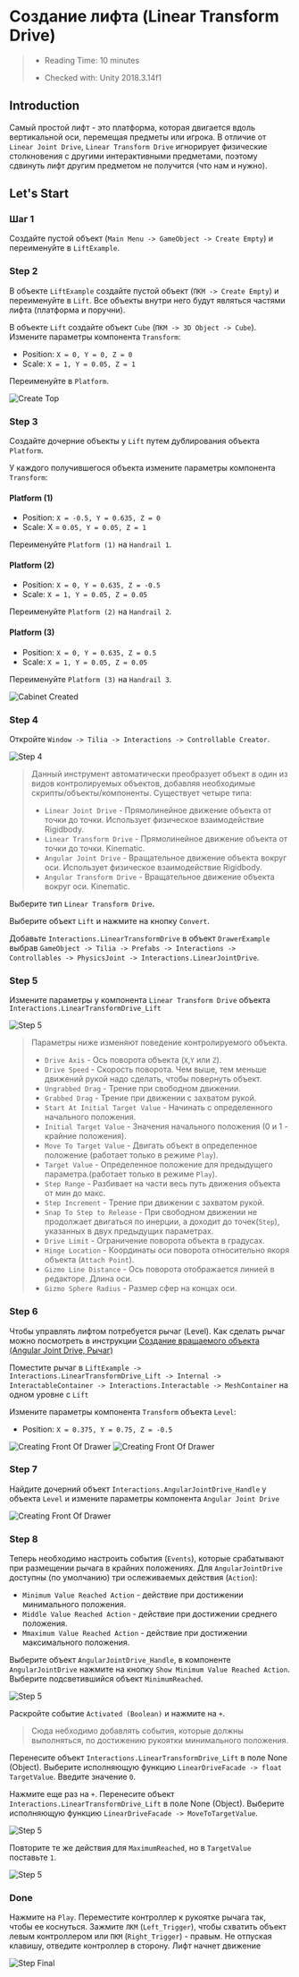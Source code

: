 # Создание лифта (Linear Transform Drive)

> * Reading Time: 10 minutes
>
> * Checked with: Unity 2018.3.14f1

## Introduction

Самый простой лифт - это платформа, которая двигается вдоль вертикальной оси, перемещая предметы или игрока.
В отличие от `Linear Joint Drive`, `Linear Transform Drive` игнорирует физические столкновения с другими интерактивными предметами, поэтому сдвинуть лифт другим предметом не получится (что нам и нужно).

## Let's Start

### Шаг 1

Создайте пустой объект (`Main Menu -> GameObject -> Create Empty`) и переименуйте в `LiftExample`.

### Step 2

В объекте `LiftExample` создайте пустой объект (`ПКМ -> Create Empty`) и переименуйте в `Lift`.
Все объекты внутри него будут являться частями лифта (платформа и поручни).

В объекте `Lift` создайте объект `Cube` (`ПКМ -> 3D Object -> Cube`). Измените параметры компонента `Transform`:

  - Position: `X = 0, Y = 0, Z = 0`
  - Scale: `X = 1, Y = 0.05, Z = 1`
  
Переименуйте в `Platform`.

![Create Top](assets/images/_06_Platform.png)

### Step 3

Создайте дочерние объекты у `Lift` путем дублирования объекта `Platform`.

У каждого получившегося объекта измените параметры компонента `Transform`:

#### Platform (1)

* Position: `X = -0.5, Y = 0.635, Z = 0`
* Scale: X = `0.05, Y = 0.05, Z = 1`

Переименуйте `Platform (1)` на `Handrail 1`.

#### Platform (2)

* Position: `X = 0, Y = 0.635, Z = -0.5`
* Scale: `X = 1, Y = 0.05, Z = 0.05`

Переименуйте `Platform (2)` на `Handrail 2`.

#### Platform (3)

* Position: `X = 0, Y = 0.635, Z = 0.5`
* Scale: `X = 1, Y = 0.05, Z = 0.05`

Переименуйте `Platform (3)` на `Handrail 3`.

![Cabinet Created](assets/images/_06_LiftAll.png)

### Step 4

Откройте `Window -> Tilia -> Interactions -> Controllable Creator`. 

![Step 4](assets/images/_06_ControlCreator.png)

> Данный инструмент автоматически преобразует объект в один из видов контролируемых объектов, добавляя необходимые скрипты/объекты/компоненты.
> Существует четыре типа:
>	
>   - `Linear Joint Drive` - Прямолинейное движение объекта от точки до точки. Использует физичеcкое взаимодействие Rigidbody.
>   - `Linear Transform Drive` - Прямолинейное движение объекта от точки до точки. Kinematic.
>   - `Angular Joint Drive` - Вращательное движение объекта вокруг оси. Использует физичеcкое взаимодействие Rigidbody.
>   - `Angular Transform Drive` - Вращательное движение объекта вокруг оси. Kinematic.
	
Выберите тип `Linear Transform Drive`.

Выберите объект `Lift` и нажмите на кнопку `Convert`.

Добавьте `Interactions.LinearTransformDrive` в объект `DrawerExample` выбрав `GameObject -> Tilia -> Prefabs -> Interactions -> Controllables -> PhysicsJoint -> Interactions.LinearJointDrive`.

### Step 5

Измените параметры у компонента `Linear Transform Drive` объекта `Interactions.LinearTransformDrive_Lift`

![Step 5](assets/images/_06_LinearTransformDrive.png)

>  Параметры ниже изменяют поведение контролируемого объекта.
>  
>  * `Drive Axis` - Ось поворота объекта (`X`,`Y` или `Z`).
>  * `Drive Speed` - Скорость поворота. Чем выше, тем меньше движений рукой надо сделать, чтобы повернуть объект.
>  * `Ungrabbed Drag` - Трение при свободном движении.
>  * `Grabbed Drag` - Трение при движении с захватом рукой.
>  * `Start At Initial Target Value` - Начинать с определенного начального положения.
>  * `Initial Target Value` - Значения начального положения (0 и 1 - крайние положения).
>  * `Move To Target Value` - Двигать объект в определенное положение (работает только в режиме `Play`).
>  * `Target Value` - Определенное положение для предыдущего параметра.(работает только в режиме `Play`).
>  * `Step Range` - Разбивает на части весь путь движения объекта от мин до макс.
>  * `Step Increment` - Трение при движении с захватом рукой.
>  * `Snap To Step to Release` - При свободном движении не продолжает двигаться по инерции, а доходит до точек(`Step`), указанных в двух предыдущих параметрах.
>  * `Drive Limit` - Ограничение поворота объекта в градусах.
>  * `Hinge Location` - Координаты оси поворота относительно якоря объекта (`Attach Point`).
>  * `Gizmo Line Distance` - Ось поворота отображается линией в редакторе. Длина оси.
>  * `Gizmo Sphere Radius` - Размер сфер на концах оси.

### Step 6

Чтобы управлять лифтом потребуется рычаг (Level).
Как сделать рычаг можно посмотреть в инструкции [Создание вращаемого объекта (Angular Joint Drive, Рычаг)](/Guides/04_AngularJointDrive_Level/)

Поместите рычаг в `LiftExample -> Interactions.LinearTransformDrive_Lift -> Internal -> InteractableContainer -> Interactions.Interactable -> MeshContainer` на одном уровне с `Lift`

Измените параметры компонента `Transform` объекта `Level`:

  - Position: `X = 0.375, Y = 0.75, Z = -0.5`

![Creating Front Of Drawer](assets/images/_06_AddLevel.png)
![Creating Front Of Drawer](assets/images/_06_AddLevel1.png)

### Step 7

Найдите дочерний объект `Interactions.AngularJointDrive_Handle` у объекта `Level` и измените параметры компонента `Angular Joint Drive`

![Creating Front Of Drawer](assets/images/_06_AngularDriveFacade.png)

### Step 8

Теперь необходимо настроить события (`Events`), которые срабатывают при размещении рычага в крайних положениях.
Для `AngularJointDrive` доступны (по умолчанию) три ослеживаемых действия (`Action`):

  - `Minimum Value Reached Action` - действие при достижении минимального положения.
  - `Middle Value Reached Action` - действие при достижении среднего положения.
  - `Mmaximum Value Reached Action` - действие при достижении максимального положения.

Выберите объект `AngularJointDrive_Handle`, в компоненте `AngularJointDrive` нажмите на кнопку `Show Minimum Value Reached Action`.
Выберите подсветившийся объект `MinimumReached`.

![Step 5](assets/images/_06_MinButt.png)

Раскройте событие `Activated (Boolean)` и нажмите на `+`. 

> Сюда небходимо добавлять события, которые должны выполняться, по достижению рукоятки минимального положения.

Перенесите объект `Interactions.LinearTransformDrive_Lift` в поле None (Object). 
Выберите исполняющую функцию `LinearDriveFacade -> float TargetValue`. 
Введите значение `0`. 

Нажмите еще раз на `+`. 
Перенесите объект `Interactions.LinearTransformDrive_Lift` в поле None (Object). 
Выберите исполняющую функцию `LinearDriveFacade -> MoveToTargetValue`. 


![Step 5](assets/images/_06_Min.png)

Повторите те же действия для `MaximumReached`, но в `TargetValue` поставьте `1`.

![Step 5](assets/images/_06_Max.png)

### Done

Нажмите на `Play`.
Переместите контроллер к рукоятке рычага так, чтобы ее коснуться. 
Зажмите `ЛКМ` (`Left_Trigger`), чтобы схватить объект левым контроллером или `ПКМ` (`Right_Trigger`) - правым. 
Не отпуская клавишу, отведите контроллер в сторону. Лифт начнет движение

![Step Final](assets/images/Lift.gif)

